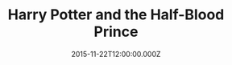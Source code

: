 ---
title: "Harry Potter and the Half-Blood Prince"
year: 2009
date: 2015-11-22T12:00:00.000Z
permalink: /almanac/movies/2015-11-22-harry-potter-and-the-half-blood-prince/index.html
rating: 3
tmdbid: 767
---